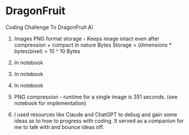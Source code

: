 # DragonFruit
Coding Challenge To DragonFruit AI 

1) Images 
PNG format storage - Keeps image intact even after compression + compact in nature
Bytes Storage = (dimensions * bytes/pixel) = 10 ^ 10 Bytes 

2) In notebook

3) In notebook

4) In notebook

5) PNG compression - runtime for a single image is 351 seconds. (see notebook for implementation)

6) I used resources like Claude and ChatGPT to debug and gain some ideas as to how to progress with coding. It served as a companion for me to talk with and bounce ideas off. 
